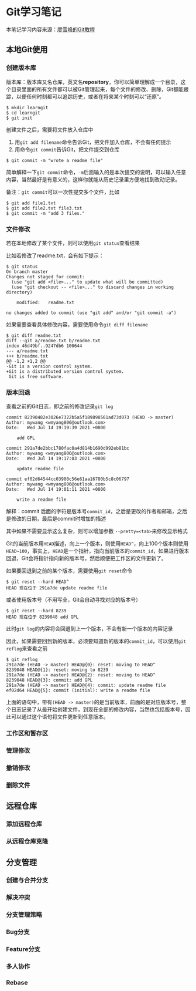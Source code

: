 # Git学习笔记

本笔记学习内容来源：[廖雪峰的Git教程](https://www.liaoxuefeng.com/wiki/896043488029600) 

## 本地Git使用

###  创建版本库

版本库：版本库又名仓库，英文名**repository**，你可以简单理解成一个目录，这个目录里面的所有文件都可以被Git管理起来，每个文件的修改、删除，Git都能跟踪，以便任何时刻都可以追踪历史，或者在将来某个时刻可以“还原”。

```shell
$ mkdir learngit
$ cd learngit
$ git init
```

创建文件之后，需要将文件放入仓库中

1. 用`git add filename`命令告诉Git，把文件加入仓库，不会有任何提示
2. 用命令`git commit`告诉Git，把文件提交到仓库

```shell
$ git commit -m "wrote a readme file"
```

简单解释一下`git commit`命令，`-m`后面输入的是本次提交的说明，可以输入任意内容，当然最好是有意义的，这样你就能从历史记录里方便地找到改动记录。

备注：`git commit`可以一次性提交多个文件，比如

```shell
$ git add file1.txt
$ git add file2.txt file3.txt
$ git commit -m "add 3 files."
```

### 文件修改

若在本地修改了某个文件，则可以使用`git status`查看结果

比如若修改了readme.txt，会有如下提示：

```shell
$ git status
On branch master
Changes not staged for commit:
  (use "git add <file>..." to update what will be committed)
  (use "git checkout -- <file>..." to discard changes in working directory)

	modified:   readme.txt

no changes added to commit (use "git add" and/or "git commit -a")
```

如果需要查看具体修改内容，需要使用命令`git diff filename`

```shell
$ git diff readme.txt 
diff --git a/readme.txt b/readme.txt
index 46d49bf..9247db6 100644
--- a/readme.txt
+++ b/readme.txt
@@ -1,2 +1,2 @@
-Git is a version control system.
+Git is a distributed version control system.
 Git is free software.
```

### 版本回退

查看之前的Git日志，即之前的修改记录`git log`

```shell
commit 82390482e3026e7322b5a5f189898561ad73d073 (HEAD -> master)
Author: mywang <wmyang806@outlook.com>
Date:   Wed Jul 14 19:19:39 2021 +0800

    add GPL

commit 291a7de2bbc1780fac0a4d814b1690d992eb81bc
Author: mywang <wmyang806@outlook.com>
Date:   Wed Jul 14 19:17:03 2021 +0800

    update readme file

commit ef02d64544cc03908c56e61aa16780b5c8c06797
Author: mywang <wmyang806@outlook.com>
Date:   Wed Jul 14 19:01:11 2021 +0800

    write a readme file
```

解释：commit 后面的字符是版本号`commit_id`，之后是更改的作者和邮箱，之后是修改的日期，最后是commit时增加的描述

其中如果不需要显示这么复杂，则可以增加参数 `--pretty=<tab>`来修改显示格式

Git的当前版本用`HEAD`描述，向上一个版本，则使用`HEAD^`，向上100个版本则使用`HEAD~100`，事实上，`HEAD`是一个指针，指向当前版本的`commit_id`，如果进行版本回退，Git会将指针指向新的版本号，然后顺便把工作区的文件更新了。

如果要回退到之前的某个版本，需要使用`git reset`命令

```shell
$ git reset --hard HEAD^ 
HEAD 现在位于 291a7de update readme file
```

或者使用版本号（不用写全，Git会自动寻找对应的版本号）

```shell
$ git reset --hard 8239    
HEAD 现在位于 8239048 add GPL
```

此时`git log`的内容将会回退到上一个版本，不会有新一个版本的内容记录

因此，如果需要回到新的版本，必须要知道新的版本的`commit_id`，可以使用`git reflog`来查看之前

```shell
$ git reflog
291a7de (HEAD -> master) HEAD@{0}: reset: moving to HEAD^
8239048 HEAD@{1}: reset: moving to 8239
291a7de (HEAD -> master) HEAD@{2}: reset: moving to HEAD^
8239048 HEAD@{3}: commit: add GPL
291a7de (HEAD -> master) HEAD@{4}: commit: update readme file
ef02d64 HEAD@{5}: commit (initial): write a readme file
```

上面的语句中，带有`(HEAD -> master)`的是当前版本，前面的是对应版本号，整个日志记录了从最开始创建文件，到现在全部的修改内容，当然也包括版本号，因此可以通过这个语句将文件更新到任意版本。





### 工作区和暂存区



### 管理修改



### 撤销修改



### 删除文件



## 远程仓库

### 添加远程仓库



### 从远程仓库克隆



## 分支管理

### 创建与合并分支



### 解决冲突



### 分支管理策略



### Bug分支



### Feature分支



### 多人协作



### Rebase